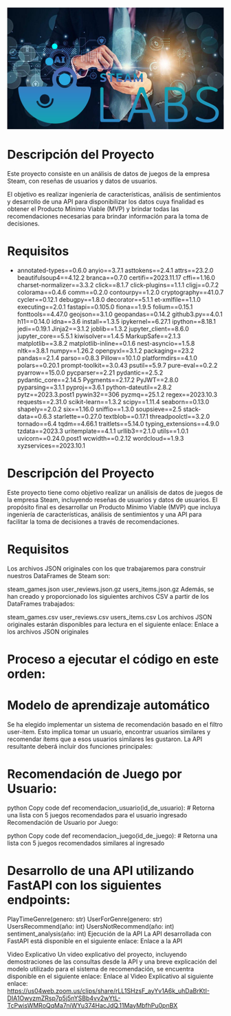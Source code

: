 ![ETL & EDA\Logo PI MLOps STEAM.png](https://github.com/JavierEdgarEsteban77/https---github.com-JavierEdgarEsteban77-Steam/blob/9b7089e67f148e122f3aa2d8a6712ccee762bb4f/ETL%20EDA%20NLP%20%26%20Feature%20Engineering%20STEAM/Logo%20PI%20MLOps%20STEAM.png)

# **Descripción del Proyecto**

Este proyecto consiste en un análisis de datos de juegos de la empresa Steam, con reseñas de usuarios y datos de usuarios.

El objetivo es realizar ingeniería de características, análisis de sentimientos y desarrollo de una API para disponibilizar los datos cuya finalidad es obtener el Producto Mínimo Viable (MVP) y brindar todas las recomendaciones necesarias para brindar información para la toma de decisiones.

# **Requisitos**

- annotated-types==0.6.0
anyio==3.7.1
asttokens==2.4.1
attrs==23.2.0
beautifulsoup4==4.12.2
branca==0.7.0
certifi==2023.11.17
cffi==1.16.0
charset-normalizer==3.3.2
click==8.1.7
click-plugins==1.1.1
cligj==0.7.2
colorama==0.4.6
comm==0.2.0
contourpy==1.2.0
cryptography==41.0.7
cycler==0.12.1
debugpy==1.8.0
decorator==5.1.1
et-xmlfile==1.1.0
executing==2.0.1
fastapi==0.105.0
fiona==1.9.5
folium==0.15.1
fonttools==4.47.0
geojson==3.1.0
geopandas==0.14.2
github3.py==4.0.1
h11==0.14.0
idna==3.6
install==1.3.5
ipykernel==6.27.1
ipython==8.18.1
jedi==0.19.1
Jinja2==3.1.2
joblib==1.3.2
jupyter_client==8.6.0
jupyter_core==5.5.1
kiwisolver==1.4.5
MarkupSafe==2.1.3
matplotlib==3.8.2
matplotlib-inline==0.1.6
nest-asyncio==1.5.8
nltk==3.8.1
numpy==1.26.2
openpyxl==3.1.2
packaging==23.2
pandas==2.1.4
parso==0.8.3
Pillow==10.1.0
platformdirs==4.1.0
polars==0.20.1
prompt-toolkit==3.0.43
psutil==5.9.7
pure-eval==0.2.2
pyarrow==15.0.0
pycparser==2.21
pydantic==2.5.2
pydantic_core==2.14.5
Pygments==2.17.2
PyJWT==2.8.0
pyparsing==3.1.1
pyproj==3.6.1
python-dateutil==2.8.2
pytz==2023.3.post1
pywin32==306
pyzmq==25.1.2
regex==2023.10.3
requests==2.31.0
scikit-learn==1.3.2
scipy==1.11.4
seaborn==0.13.0
shapely==2.0.2
six==1.16.0
sniffio==1.3.0
soupsieve==2.5
stack-data==0.6.3
starlette==0.27.0
textblob==0.17.1
threadpoolctl==3.2.0
tornado==6.4
tqdm==4.66.1
traitlets==5.14.0
typing_extensions==4.9.0
tzdata==2023.3
uritemplate==4.1.1
urllib3==2.1.0
utils==1.0.1
uvicorn==0.24.0.post1
wcwidth==0.2.12
wordcloud==1.9.3
xyzservices==2023.10.1


# **Descripción del Proyecto**
Este proyecto tiene como objetivo realizar un análisis de datos de juegos de la empresa Steam, incluyendo reseñas de usuarios y datos de usuarios. El propósito final es desarrollar un Producto Mínimo Viable (MVP) que incluya ingeniería de características, análisis de sentimientos y una API para facilitar la toma de decisiones a través de recomendaciones.

# **Requisitos**
Los archivos JSON originales con los que trabajaremos para construir nuestros DataFrames de Steam son:

steam_games.json
user_reviews.json.gz
users_items.json.gz
Además, se han creado y proporcionado los siguientes archivos CSV a partir de los DataFrames trabajados:

steam_games.csv
user_reviews.csv
users_items.csv
Los archivos JSON originales estarán disponibles para lectura en el siguiente enlace: Enlace a los archivos JSON originales

# **Proceso a ejecutar el código en este orden:**

# **Modelo de aprendizaje automático**
Se ha elegido implementar un sistema de recomendación basado en el filtro user-item. Esto implica tomar un usuario, encontrar usuarios similares y recomendar ítems que a esos usuarios similares les gustaron. La API resultante deberá incluir dos funciones principales:

# **Recomendación de Juego por Usuario:**

python
Copy code
def recomendacion_usuario(id_de_usuario):
    # Retorna una lista con 5 juegos recomendados para el usuario ingresado
Recomendación de Usuario por Juego:

python
Copy code
def recomendacion_juego(id_de_juego):
    # Retorna una lista con 5 juegos recomendados similares al ingresado

# **Desarrollo de una API utilizando FastAPI con los siguientes endpoints:**


PlayTimeGenre(genero: str)
UserForGenre(genero: str)
UsersRecommend(año: int)
UsersNotRecommend(año: int)
sentiment_analysis(año: int)
Ejecución de la API
La API desarrollada con FastAPI está disponible en el siguiente enlace: Enlace a la API

Video Explicativo
Un video explicativo del proyecto, incluyendo demostraciones de las consultas desde la API y una breve explicación del modelo utilizado para el sistema de recomendación, se encuentra disponible en el siguiente enlace: Enlace al Video Explicativo al siguiente enlace: https://us04web.zoom.us/clips/share/rLL1SHzsF_ayYv1A6k_uhDaBrKtI-DIA1OwyzmZRsp7p5j5nYSBb4vv2wYtL-TcPwisWMRoQqMa7niWYu374HacJdQ.11MayMbfhPu0pnBX
